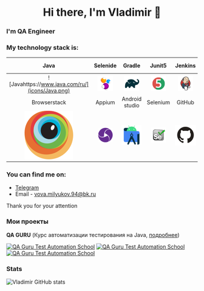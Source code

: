 


<h1 align="center">Hi there, I'm Vladimir   👋 </h1>
<h3 align="left"> I'm  QA Engineer  </h3>



### My technology stack is:

|                  Java                   |             Selenide              |              Gradle               |             Junit5             |            Jenkins            | Allure Report | Allure Testops |                                 IntelliJ IDEA                                 |
|:---------------------------------------:|:---------------------------------:|:---------------------------------:|:------------------------------:|:-----------------------------:|:---------:|:---------:|:-----------------------------------------------------------------------------:|
|         ![Javahttps://www.java.com/ru/](icons/Java.png)         |  ![Selenide](icons/Selenide.png)  |    ![Gradle](icons/Gradle.png)    |  ![JUnit5](icons/JUnit5.png)   | ![Jenkins](icons/Jenkins.png) | ![Allure Report](icons/Allure_Report.png) | ![AllureTestOps](icons/AllureTestOps.png) |                    ![Intelij_IDEA](icons/Intelij_IDEA.png)                    |
|              Browserstack               |              Appium               |          Android studio           |            Selenium            |            GitHub             |                 |                     |                                                           |
| ![Browserstack](icons/browserstack.svg) |       ![](icons/appium.png)       |   ![](icons/Android-studio.svg)   |     ![](icons/Selenium.png)    |     ![](icons/GitHub.svg)     |                                           |                                         |



### You can find me on:

+  [Telegram](https://t.me/VladimirMiluykov)
+ Email - vova.milyukov.94@bk.ru

Thank you for your attention

### Мои проекты
**QA GURU** (Курс автоматизации тестирования на Java, [подробнее](https://qa.guru/java))  

[![QA Guru Test Automation School](https://github-readme-stats.vercel.app/api/pin/?username=Vladimir308&repo=X5_Group_14&title_color=182D71&text_color=182D71&icon_color=B07219&bg_color=D3E2FD)](https://github.com/Vladimir308/X5_Group_14.git)
[![QA Guru Test Automation School](https://github-readme-stats.vercel.app/api/pin/?username=Vladimir308&repo=Petstore&title_color=182D71&text_color=182D71&icon_color=B07219&bg_color=D3E2FD)](https://github.com/Vladimir308/Petstore.git)
[![QA Guru Test Automation School](https://github-readme-stats.vercel.app/api/pin/?username=Vladimir308&repo=Browser_Stack_20&title_color=182D71&text_color=182D71&icon_color=B07219&bg_color=D3E2FD)](https://github.com/Vladimir308/Browser_Stack_20.git)

### Stats
![Vladimir GitHub stats](https://github-readme-stats.vercel.app/api?username=Vladimir308&show_icons=true&bg_color=D3E2FD&title_color=182D71&text_color=182D71&icon_color=B07219)





<!--
**Olgaidukova/olgaidukova** is a ✨ _special_ ✨ repository because its `README.md` (this file) appears on your GitHub profile.

Here are some ideas to get you started:

- 🔭 I’m currently working on ...
- 🌱 I’m currently learning ...
- 👯 I’m looking to collaborate on ...
- 🤔 I’m looking for help with ... 
- 💬 Ask me about ...
- 📫 How to reach me: ...
- 😄 Pronouns: ...
- ⚡ Fun fact: ...
-->



